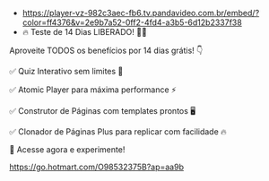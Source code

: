 - https://player-vz-982c3aec-fb6.tv.pandavideo.com.br/embed/?color=ff4376&v=2e9b7a52-0ff2-4fd4-a3b5-6d12b2337f38
- 🔥 Teste de 14 Dias LIBERADO! 🚀🎉

Aproveite TODOS os benefícios por 14 dias grátis! 👇

✅ Quiz Interativo sem limites 🎯

✅ Atomic Player para máxima performance ⚡

✅ Construtor de Páginas com templates prontos 🖥️

✅ Clonador de Páginas Plus para replicar com facilidade 🔥

🔗 Acesse agora e experimente!

https://go.hotmart.com/O98532375B?ap=aa9b